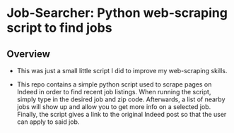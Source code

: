 # Job-Searcher: Python web-scraping script to find jobs
## Overview
- This was just a small little script I did to improve my web-scraping skills.

- This repo contains a simple python script used to scrape pages on Indeed in order to find recent job listings. When running the script, simply type in the desired job and zip code. Afterwards, a list of nearby jobs will show up and allow you to get more info on a selected job. Finally, the script gives a link to the original Indeed post so that the user can apply to said job. 
